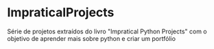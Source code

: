 # ImpraticalProjects
Série de projetos extraídos do livro "Impratical Python Projects" com o objetivo de aprender mais sobre python e criar um portfólio
